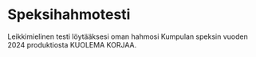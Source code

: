 # Speksihahmotesti

Leikkimielinen testi löytääksesi oman hahmosi Kumpulan speksin vuoden 2024 produktiosta KUOLEMA KORJAA.
